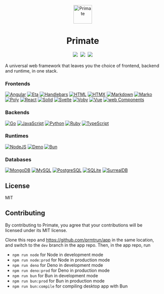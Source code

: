 <div align="center">
<img src="https://raw.githubusercontent.com/prmtrun/primate/master/assets/logo.svg" alt="Primate" width="60"/>
<h1>Primate</h1>
<a href="https://primatejs.com/guide/getting-started"><img src="https://img.shields.io/badge/read%20guide-555555?style=for-the-badge"></a>
&nbsp;<a href="https://npmjs.com/primate"><img src="https://img.shields.io/badge/npm%20create%20primate@latest-a16836?style=for-the-badge"></a>
&nbsp;<a href="https://discord.gg/RSg4NNwM4f"><img src="https://img.shields.io/discord/1256590312177012806?style=for-the-badge&label=chat&logoColor=fff&color=5865f2"></a>
</div>
<br>
A universal web framework that leaves you the choice of frontend, backend and runtime, in one stack.

### Frontends
[![Angular](https://img.shields.io/badge/Angular-DD0031.svg?logo=angular&logoColor=fff&style=for-the-badge)](https://primatejs.com/modules/angular)
[![Eta](https://img.shields.io/badge/Eta-25c2a0.svg?logo=eta&logoColor=fff&style=for-the-badge)](https://primatejs.com/modules/eta)
[![Handlebars](https://img.shields.io/badge/Handlebars-f0772b.svg?logo=handlebars.js&logoColor=fff&textColor=000&style=for-the-badge)](https://primatejs.com/modules/handlebars)
[![HTML](https://img.shields.io/badge/HTML-E34F26.svg?logo=html5&logoColor=fff&style=for-the-badge)](https://primatejs.com/modules/html)
[![HTMX](https://img.shields.io/badge/HTMX-36C?logo=htmx&logoColor=fff&style=for-the-badge)](https://primatejs.com/modules/htmx)
[![Markdown](https://img.shields.io/badge/Markdown-000000.svg?logo=markdown&logoColor=fff&style=for-the-badge)](https://primatejs.com/modules/markdown)
[![Marko](https://img.shields.io/badge/Marko-2596BE.svg?logo=marko&logoColor=fff&style=for-the-badge)](https://primatejs.com/modules/marko)
[![Poly](https://img.shields.io/badge/Poly-a13eff.svg?&logoColor=fff&style=for-the-badge)](https://primatejs.com/modules/poly)
[![React](https://img.shields.io/badge/React-20232a.svg?logo=react&logoColor=%2361DAFB&style=for-the-badge)](https://primatejs.com/modules/react)
[![Solid](https://img.shields.io/badge/Solid-2C4F7C?logo=solid&logoColor=fff&style=for-the-badge)](https://primatejs.com/modules/solid)
[![Svelte](https://img.shields.io/badge/Svelte-f1413d.svg?logo=svelte&logoColor=fff&style=for-the-badge)](https://primatejs.com/modules/svelte)
[![Voby](https://img.shields.io/badge/Voby-fff5db.svg?logo=eta&logoColor=fff&style=for-the-badge)](https://primatejs.com/modules/voby)
[![Vue](https://img.shields.io/badge/Vue-4FC08D?logo=vuedotjs&logoColor=fff&style=for-the-badge)](https://primatejs.com/modules/vue)
[![web Components](https://img.shields.io/badge/Web%20Components-29ABE2?logo=webcomponentsdotorg&logoColor=fff&style=for-the-badge)](https://primatejs.com/modules/web-components)

### Backends
[![Go](https://img.shields.io/badge/Go-02add6?logo=go&logoColor=fff&style=for-the-badge)](https://primatejs.com/modules/go)
[![JavaScript](https://img.shields.io/badge/JavaScript-F7DF1E?logo=javascript&logoColor=000&style=for-the-badge)](https://primatejs.com/modules/backend)
[![Python](https://img.shields.io/badge/Python-3776AB?logo=python&logoColor=fff&style=for-the-badge)](https://primatejs.com/modules/python)
[![Ruby](https://img.shields.io/badge/Ruby-CC342D?logo=ruby&style=for-the-badge)](https://primatejs.com/modules/ruby)
[![TypeScript](https://img.shields.io/badge/TypeScript-3178C6?logo=typescript&logoColor=fff&style=for-the-badge)](https://primatejs.com/modules/typescript)

### Runtimes
[![NodeJS](https://img.shields.io/badge/Node-6DA55F?logo=node.js&logoColor=fff&style=for-the-badge)](https://primatejs.com/modules/runtime-support)
[![Deno](https://img.shields.io/badge/Deno-000?logo=deno&logoColor=fff&style=for-the-badge)](https://primatejs.com/modules/runtime-support)
[![Bun](https://img.shields.io/badge/Bun-000?logo=bun&logoColor=fff&style=for-the-badge)](https://primatejs.com/modules/runtime-support)

### Databases
[![MongoDB](https://img.shields.io/badge/MongoDB-4ea94b.svg?logo=mongodb&logoColor=fff&style=for-the-badge)](https://primatejs.com/modules/drivers#mongodb)
[![MySQL](https://img.shields.io/badge/MySQL-4479A1?logo=mysql&logoColor=fff&style=for-the-badge)](https://primatejs.com/modules/drivers#mysql)
[![PostgreSQL](https://img.shields.io/badge/PostgreSQL-316192.svg?logo=postgresql&logoColor=fff&style=for-the-badge)](https://primatejs.com/modules/drivers#postgresql)
[![SQLite](https://img.shields.io/badge/SQLite-07405e.svg?logo=sqlite&logoColor=fff&style=for-the-badge)](https://primatejs.com/modules/drivers#postgresql)
[![SurrealDB](https://img.shields.io/badge/SurrealDB-FF00A0.svg?logo=surrealdb&logoColor=fff&style=for-the-badge)](https://primatejs.com/modules/drivers#surrealdb)

## License

MIT

## Contributing

By contributing to Primate, you agree that your contributions will be licensed
under its MIT license.

Clone this repo and https://github.com/prmtrun/app in the same location,
and switch to the `dev` branch in the app repo. Then, in the app repo, run

* `npm run node` for Node in development mode
* `npm run node:prod` for Node in production mode
* `npm run deno` for Deno in development mode
* `npm run deno:prod` for Deno in production mode
* `npm run bun` for Bun in development mode
* `npm run bun:prod` for Bun in production mode
* `npm run bun:compile` for compiling desktop app with Bun

[read guide]: https://primatejs.com/guide/getting-started
